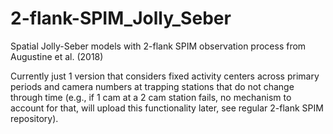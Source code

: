 # 2-flank-SPIM_Jolly_Seber
Spatial Jolly-Seber models with 2-flank SPIM observation process from Augustine et al. (2018)


Currently just 1 version that considers fixed activity centers across primary periods and camera numbers at trapping stations that do not change through time (e.g., if 1 cam at a 2 cam station fails, no mechanism to account for that, will upload this functionality later, see regular 2-flank SPIM repository).